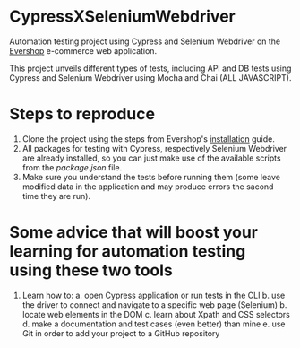 # CypressXSeleniumWebdriver
Automation testing project using Cypress and Selenium Webdriver on the [Evershop](https://github.com/evershopcommerce/evershop) e-commerce web application.

This project unveils different types of tests, including API and DB tests using Cypress and Selenium Webdriver using Mocha and Chai (ALL JAVASCRIPT).

# Steps to reproduce

1. Clone the project using the steps from Evershop's [installation](https://evershop.io/docs/development/getting-started/installation-guide) guide.
2. All packages for testing with Cypress, respectively Selenium Webdriver are already installed, so you can just make use of the available scripts from the _package.json_ file.
3. Make sure you understand the tests before running them (some leave modified data in the application and may produce errors the sacond time they are run).

# Some advice that will boost your learning for automation testing using these two tools

1. Learn how to:
   a. open Cypress application or run tests in the CLI
   b. use the driver to connect and navigate to a specific web page (Selenium)
   b. locate web elements in the DOM
   c. learn about Xpath and CSS selectors
   d. make a documentation and test cases (even better) than mine
   e. use Git in order to add your project to a GitHub repository




   
